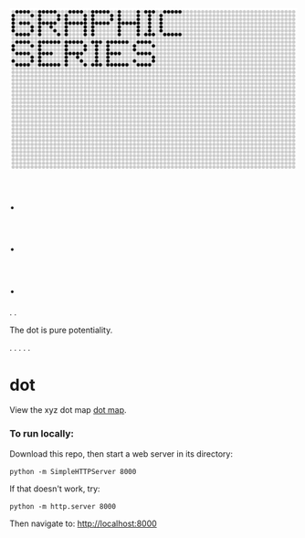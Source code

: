 ![GRAPHIC SERIES](https://raw.githubusercontent.com/sensescape/xyz-dots/master/images/dots-title2.jpg)



# .
# .
# .
.
.

The dot is pure potentiality.

.
.
.
.
.




# dot

View the xyz dot map [dot map](https://sensescape.github.io/xyz-dots/#12/37.7823/-122.4274).

### To run locally:

Download this repo, then start a web server in its directory:

    python -m SimpleHTTPServer 8000
    
If that doesn't work, try:

    python -m http.server 8000
    
Then navigate to: [http://localhost:8000](http://localhost:8000)
